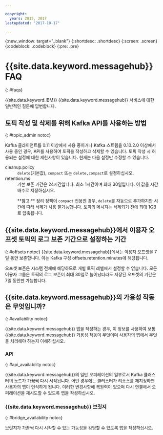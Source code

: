```yaml
---

copyright:
  years: 2015, 2017
lastupdated: "2017-10-17"

---
```


{:new_window: target="_blank"}
{:shortdesc: .shortdesc}
{:screen: .screen}
{:codeblock: .codeblock}
{:pre: .pre}

# {{site.data.keyword.messagehub}} FAQ
{: #faqs}

{{site.data.keyword.IBM}} {{site.data.keyword.messagehub}} 서비스에 대한 일반적인 질문에 답변합니다. 

<!--17/10/17 - Karen: same info duplicated at messagehub104 -->
## 토픽 작성 및 삭제를 위해 Kafka API를 사용하는 방법
{: #topic_admin notoc}

Kafka 클라이언트를 0.11 이상에서 사용 중이거나 Kafka 스트림을 0.10.2.0 이상에서 사용 중인 경우, API를 사용하여 토픽을 작성하고 삭제할 수 있습니다. 토픽 작성 시 허용되는 설정에 대한 제한사항이 있습니다. 현재는 다음 설정만 수정할 수 있습니다. 

<dl>
<dt>cleanup.policy</dt>
<dd><code>delete</code>(기본값), <code>compact</code> 또는 <code>delete,compact</code>로 설정하십시오.</dd>
<dt>retention.ms</dt>
<dd>기본 보존 기간은 24시간입니다. 최소 1시간이며 최대 30일입니다. 이 값을 시간 배수로 지정하십시오.

<p>**참고:**
정리 정책이 <code>compact</code> 전용인 경우, <code>delete</code>를 자동으로 추가하지만 시간에 따라 삭제가 사용 불가능합니다. 토픽의 메시지는 삭제되기 전에 최대 1GB로 압축됩니다. </p>
</dd>
</dl>

## {{site.data.keyword.messagehub}}에서 이용자 오프셋 토픽의 로그 보존 기간으로 설정하는 기간
{: #offsets notoc}
{{site.data.keyword.messagehub}}에서는 이용자 오프셋을 7일 동안 보존합니다. 이는 Kafka 구성 offsets.retention.minutes에 해당됩니다. 

오프셋 보존은 시스템 전체에 해당하므로 개별 토픽 레벨에서 설정할 수 없습니다. 모든 이용자 그룹은 토픽의 로그 보존이 최대 30일로 늘어났더라도 저장된 오프셋의 기간은 7일 동안만 가능합니다.  

## {{site.data.keyword.messagehub}}의 가용성 작동은 무엇입니까?
{: #availability notoc}

{{site.data.keyword.messagehub}} 앱을 작성하는 경우, 이 정보를 사용하여 보통 {{site.data.keyword.messagehub}} 가용성 작동이 무엇이며 사용자의 앱에서 무엇을 처리해야 하는지 이해하십시오. 

### API
{: #api_availability notoc}

{{site.data.keyword.messagehub}}의 일반 오퍼레이션의 일부로서 Kafka 클러스터의 노드가 가끔씩 다시 시작됩니다.
어떤 경우에는 클러스터가 리소스를 재지정하면 사용자의 앱이 인식하게 됩니다. 이러한 변경사항에 복원력이 있으며
다시 연결해서 오퍼레이션을 재시도할 수 있도록 앱을 작성하십시오. 

### {{site.data.keyword.messagehub}} 브릿지
{: #bridge_availability notoc}

브릿지가 가끔씩 다시 시작할 수 있는 가능성을 감당할 수 있도록 앱을 작성하십시오. 
